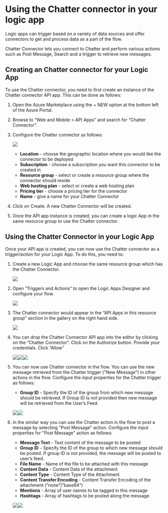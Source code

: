 <properties 
   pageTitle="Chatter Connector API App" 
   description="How to use the Chatter Connector" 
   services="app-service\logic" 
   documentationCenter=".net,nodejs,java" 
   authors="anuragdalmia" 
   manager="dwrede" 
   editor=""/>

<tags
   ms.service="app-service-logic"
   ms.devlang="multiple"
   ms.topic="article"
   ms.tgt_pltfrm="na"
   ms.workload="integration" 
   ms.date="03/31/2015"
   ms.author="adgoda"/>


# Using the Chatter connector in your logic app #

Logic apps can trigger based on a variety of data sources and offer connectors to get and process data as a part of the flow. 

Chatter Connector lets you connect to Chatter and perform various actions such as Post Message, Search and a trigger to retrieve new messages.

## Creating an Chatter connector for your Logic App ##
To use the Chatter connector, you need to first create an instance of the Chatter connector API app. This can be done as follows:

1.	Open the Azure Marketplace using the + NEW option at the bottom left of the Azure Portal.
2.	Browse to “Web and Mobile > API Apps” and search for “Chatter Connector”.
3.	Configure the Chatter connector as follows:
 
	![][1]
	- **Location** - choose the geographic location where you would like the connector to be deployed
	- **Subscription** - choose a subscription you want this connector to be created in
	- **Resource group** - select or create a resource group where the connector should reside
	- **Web hosting plan** - select or create a web hosting plan
	- **Pricing tier** - choose a pricing tier for the connector
	- **Name** - give a name for your Chatter Connector 

4.	Click on Create. A new Chatter Connector will be created.
5.	Once the API app instance is created, you can create a logic App in the same resource group to use the Chatter connector. 

## Using the Chatter Connector in your Logic App ##
Once your API app is created, you can now use the Chatter connector as a trigger/action for your Logic App. To do this, you need to:

1.	Create a new Logic App and choose the same resource group which has the Chatter Connector.
 
	![][2]
2.	Open “Triggers and Actions” to open the Logic Apps Designer and configure your flow. 
 
	![][3]
3.	The Chatter connector would appear in the “API Apps in this resource group” section in the gallery on the right hand side.
 
	![][4]
4. You can drop the Chatter Connector API app into the editor by clicking on the “Chatter Connector”. Click on the Authorize button. Provide your credentials. Click “Allow”
 
	![][5]![][6]![][7]
5.	You can now use Chatter connector in the flow. You can use the new message retrieved from the Chatter trigger ("New Message") in other actions in the flow. Configure the input properties for the Chatter trigger as follows:
	- **Group ID** - Specify the ID of the group from which new message should be retrieved. If Group ID is not provided then new message will be retrieved from the User’s Feed. 

 
	![][8]![][9]


6. In the similar way you can use the Chatter action in the flow to post a message by selecting "Post Message" action. Configure the input properties for "Post Message" action as follows:
	- **Message Text** - Text content of the message to be posted
	- **Group ID** - Specify the ID of the group to which new message should be posted. If group ID is not provided, the message will be posted to user’s feed.
	- 	**File Name** - Name of the file to be attached with this message
	- 	**Content Data** - Content Data of the attachment
	- 	**Content Type** - Content Type of the Attachment
	- 	**Content Transfer Encoding** - Content Transfer Encoding of the attachment (“none”|”base64”)
	- 	**Mentions** - Array of user names to be tagged in this message
	- 	**Hashtags** - Array of hashtags to be posted along the message

	![][10]![][11] 




	<!--Image references-->
[1]: ./media/app-service-logic-connector-chatter/img1.PNG
[2]: ./media/app-service-logic-connector-chatter/img2.PNG
[3]: ./media/app-service-logic-connector-chatter/img3.png
[4]: ./media/app-service-logic-connector-chatter/img4.png
[5]: ./media/app-service-logic-connector-chatter/img5.PNG
[6]: ./media/app-service-logic-connector-chatter/img6.PNG
[7]: ./media/app-service-logic-connector-chatter/img7.PNG
[8]: ./media/app-service-logic-connector-chatter/img8.PNG
[9]: ./media/app-service-logic-connector-chatter/img9.PNG
[10]: ./media/app-service-logic-connector-chatter/img10.PNG
[11]: ./media/app-service-logic-connector-chatter/img11.PNG